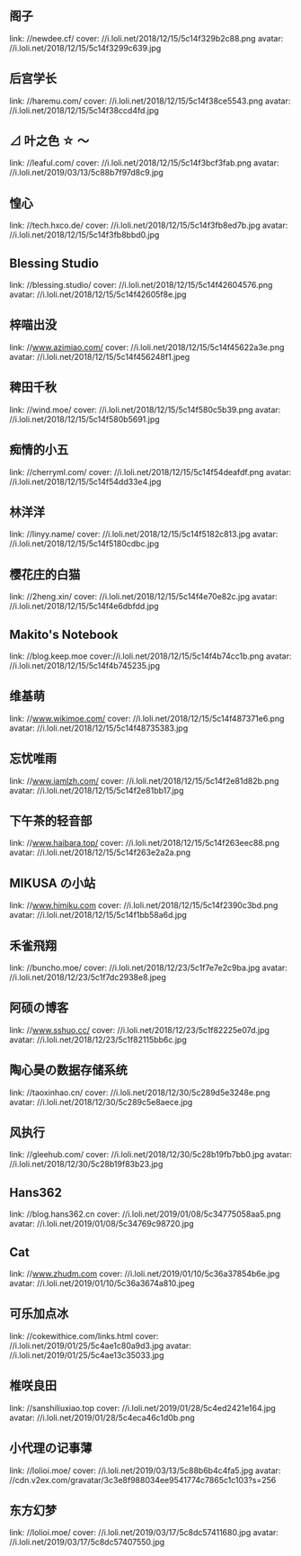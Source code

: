 ## 阁子

link: //newdee.cf/
cover: //i.loli.net/2018/12/15/5c14f329b2c88.png
avatar: //i.loli.net/2018/12/15/5c14f3299c639.jpg

## 后宫学长

link: //haremu.com/
cover: //i.loli.net/2018/12/15/5c14f38ce5543.png
avatar: //i.loli.net/2018/12/15/5c14f38ccd4fd.jpg

## ⊿ 叶之色 ☆ ～

link: //leaful.com/
cover: //i.loli.net/2018/12/15/5c14f3bcf3fab.png
avatar: //i.loli.net/2019/03/13/5c88b7f97d8c9.jpg

## 惶心

link: //tech.hxco.de/
cover: //i.loli.net/2018/12/15/5c14f3fb8ed7b.jpg
avatar: //i.loli.net/2018/12/15/5c14f3fb8bbd0.jpg

## Blessing Studio

link: //blessing.studio/
cover: //i.loli.net/2018/12/15/5c14f42604576.png
avatar: //i.loli.net/2018/12/15/5c14f42605f8e.jpg

## 梓喵出没

link: //www.azimiao.com/
cover: //i.loli.net/2018/12/15/5c14f45622a3e.png
avatar: //i.loli.net/2018/12/15/5c14f456248f1.jpeg

## 稗田千秋

link: //wind.moe/
cover: //i.loli.net/2018/12/15/5c14f580c5b39.png
avatar: //i.loli.net/2018/12/15/5c14f580b5691.jpg

## 痴情的小五

link: //cherryml.com/
cover: //i.loli.net/2018/12/15/5c14f54deafdf.png
avatar: //i.loli.net/2018/12/15/5c14f54dd33e4.jpg

## 林洋洋

link: //linyy.name/
cover: //i.loli.net/2018/12/15/5c14f5182c813.jpg
avatar: //i.loli.net/2018/12/15/5c14f5180cdbc.jpg

## 樱花庄的白猫

link: //2heng.xin/
cover: //i.loli.net/2018/12/15/5c14f4e70e82c.jpg
avatar: //i.loli.net/2018/12/15/5c14f4e6dbfdd.jpg

## Makito's Notebook

link: //blog.keep.moe
cover://i.loli.net/2018/12/15/5c14f4b74cc1b.png
avatar: //i.loli.net/2018/12/15/5c14f4b745235.jpg

## 维基萌

link: //www.wikimoe.com/
cover: //i.loli.net/2018/12/15/5c14f487371e6.png
avatar: //i.loli.net/2018/12/15/5c14f48735383.jpg

## 忘忧唯雨

link: //www.iamlzh.com/
cover: //i.loli.net/2018/12/15/5c14f2e81d82b.png
avatar: //i.loli.net/2018/12/15/5c14f2e81bb17.jpg

## 下午茶的轻音部

link: //www.haibara.top/
cover: //i.loli.net/2018/12/15/5c14f263eec88.png
avatar: //i.loli.net/2018/12/15/5c14f263e2a2a.png

## MIKUSA の小站

link: //www.himiku.com
cover: //i.loli.net/2018/12/15/5c14f2390c3bd.png
avatar: //i.loli.net/2018/12/15/5c14f1bb58a6d.jpg

## 禾雀飛翔

link: //buncho.moe/
cover: //i.loli.net/2018/12/23/5c1f7e7e2c9ba.jpg
avatar: //i.loli.net/2018/12/23/5c1f7dc2938e8.jpeg

## 阿硕の博客

link: //www.sshuo.cc/
cover: //i.loli.net/2018/12/23/5c1f82225e07d.jpg
avatar: //i.loli.net/2018/12/23/5c1f82115bb6c.jpg

## 陶心昊の数据存储系统

link: //taoxinhao.cn/
cover: //i.loli.net/2018/12/30/5c289d5e3248e.png
avatar: //i.loli.net/2018/12/30/5c289c5e8aece.jpg

## 风执行

link: //gleehub.com/
cover: //i.loli.net/2018/12/30/5c28b19fb7bb0.jpg
avatar: //i.loli.net/2018/12/30/5c28b19f83b23.jpg

## Hans362

link: //blog.hans362.cn
cover: //i.loli.net/2019/01/08/5c34775058aa5.png
avatar: //i.loli.net/2019/01/08/5c34769c98720.jpg

## Cat

link: //www.zhudm.com
cover: //i.loli.net/2019/01/10/5c36a37854b6e.jpg
avatar: //i.loli.net/2019/01/10/5c36a3674a810.jpeg

## 可乐加点冰

link: //cokewithice.com/links.html
cover: //i.loli.net/2019/01/25/5c4ae1c80a9d3.jpg
avatar: //i.loli.net/2019/01/25/5c4ae13c35033.jpg

## 椎咲良田

link: //sanshiliuxiao.top
cover: //i.loli.net/2019/01/28/5c4ed2421e164.jpg
avatar: //i.loli.net/2019/01/28/5c4eca46c1d0b.png

## 小代理の记事薄

link: //lolioi.moe/
cover: //i.loli.net/2019/03/13/5c88b6b4c4fa5.jpg
avatar: //cdn.v2ex.com/gravatar/3c3e8f988034ee9541774c7865c1c103?s=256

## 东方幻梦

link: //lolioi.moe/
cover: //i.loli.net/2019/03/17/5c8dc57411680.jpg
avatar: //i.loli.net/2019/03/17/5c8dc57407550.jpg
